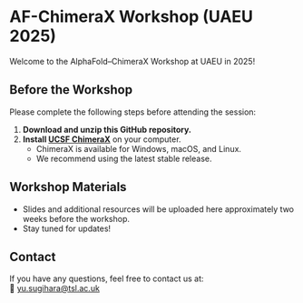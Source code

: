 # AF-ChimeraX Workshop (UAEU 2025)

Welcome to the AlphaFold–ChimeraX Workshop at UAEU in 2025!

## Before the Workshop

Please complete the following steps before attending the session:

1. **Download and unzip this GitHub repository.**
2. **Install [UCSF ChimeraX](https://www.cgl.ucsf.edu/chimerax/download.html)** on your computer.  
   - ChimeraX is available for Windows, macOS, and Linux.
   - We recommend using the latest stable release.

## Workshop Materials

- Slides and additional resources will be uploaded here approximately two weeks before the workshop.
- Stay tuned for updates!

## Contact

If you have any questions, feel free to contact us at:  
📧 yu.sugihara@tsl.ac.uk
